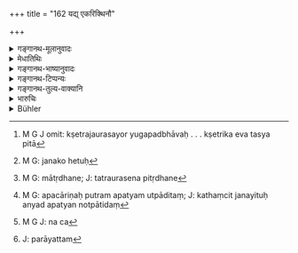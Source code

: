 +++
title = "162 यद्य् एकरिक्थिनौ"

+++

<details><summary>गङ्गानथ-मूलानुवादः</summary>

If the ‘Soil-born’ and the ‘body-born’ sons are both entitled to inherit the same property, each shall receive that property which belongs to his own father, and not the other.—(162)
</details>

<details><summary>मेधातिथिः</summary>

क्लीबस्य प्राग् उपात्ते क्षेत्रजे "यस् तल्पजः प्रमीतस्य व्याधितस्य वा" (म्ध् ९.१६७) इति, पश्चाद् औषधे कथंचित् क्लीबत्वनिवृत्तौ, संभवति क्षेत्रजौरसयोर् युगपद्भावः । किं तु "तयोर् यद् यस्य पित्र्यम्" (म्ध् ९.१९१) इति नोपपद्यते, क्षेत्रिक एव तस्य पिता,[^४६७] तदीयम् एवासौ रिक्थं लभेतेति । जनयितुर् यदि नाम पितृव्यपदेशः स्याद् अपि जननहेतुकः,[^४६८] तस्माद् अपि पुत्रः सुतो ऽयम् उपचारात् क्षेत्रज इत्य् उक्तः । तत्रौरसे बाले मात्रा धने[^४६९] गृहीते कथंचिद् अपचारिणा पुमपत्यम्[^४७०] उत्पादितं भवतीति । तेन च[^४७१] तदायत्तम्[^४७२] एव प्रीत्यादिना धनं कृतम्, न चास्य सपिण्डाः सन्ति । अस्याम् अवस्थायां यद्य् अस्य पित्र्यम् उपपद्यते एतद् एव लिङ्गम् । अनियुक्तासुतादयो ऽसत्सु सपिण्डेषु जनयितू रिक्थहरा भवन्तीति । 


[^४७२]:
     J: parāyattam


[^४७१]:
     M G J: na ca


[^४७०]:
     M G: apacāriṇaḥ putram apatyam utpāditaṃ; J: kathaṃcit janayituḥ anyad apatyan notpātidaṃ


[^४६९]:
     M G: mātṛdhane; J: tatraurasena pitṛdhane


[^४६८]:
     M G: janako hetuḥ


[^४६७]:
     M G J omit: kṣetrajaurasayor yugapadbhāvaḥ  . . . kṣetrika eva tasya pitā

- <u>अन्ये</u> तु व्याचक्षते । सति दायादे समुत्पन्नः क्षेत्रजः स जनयितुर् लभते रिक्थम्, न क्षेत्रिकात्, सत्य् औरसे । उक्तश् च तस्य सत्य् औरसे भागः- "औरसक्षेत्रजौ पुत्रौ पितू रक्थस्य भागिनौ" (म्ध् १.१६५) इति । तथा "षष्ठं तु क्षेत्रजस्यांशम्" (म्ध् ९.१६४) इति । 

- **एकरिक्थिनौ** एकहस्तस्थधनौ यथा च तौ भवतस् तथा दर्शयति ॥ ९.१६२ ॥
</details>

<details><summary>गङ्गानथ-भाष्यानुवादः</summary>

An impotent man having obtained a son from his ‘authorised’ wife through
another man, according to the method described under 167, may happen to
have his impotence cured by medicines and then himself beget his own
‘legitimate,’ ‘body-born’ son; and in this ease, the former son would
receive the property of his *progenitor*, who may be called his ‘father’
on the ground of his being the cause of his birth; and on the same
ground the child would be called his ‘son’ only figuratively; since in
reality he is the ‘*Kṣetraja*’ son of the other man, just as he is
referred to in this verse.

If, however, the progenitor happens to have a ‘legitimate’ son of his
own,—and if the father, moved by his great love, does not happen to have
made over all his property to that son,—and further, if there are no
other Sapiṇḍa relations—under such circumstances, the ‘*Kṣetraja*;’ son
may inherit the property of that progenitor. The sons of ‘unauthorised’
women also inherit the property of their progenitor, if there are no
‘Sapiṇḍa’ relations.

Others explain the verse to mean as follows:—While the rightful ‘heir’
is already there, if a ‘*Kṣetraja*’ son happen also to be bora, this
latter shall inherit the property of his progenitor, and not that of the
‘owner of the soil’ (his mother’s husband),—if there is a ‘legitimate’
son of the latter. In the presence of the legitimate son, what the share
of the ‘*Kṣetraja*’ son shall be is laid down in verses 165 and 164.

The next two verses show how the two sons become entitled to the same
property.—(162)
</details>

<details><summary>गङ्गानथ-टिप्पन्यः</summary>

Medhātithi has been mis-represented here by Kullūka and also by Buhler.
(See text). Nārāyaṇa and Nandana hold that the rule refers to the case
of two undivided brothers, where one having died, the other, who has
sons of his own, begets on the other a *Kṣetraja* son; in which case on
the death of the second brother, the *Kṣetraja* is entitled to receive
only the share of his mother’s husband, not any in the estate of his
natural father.

This verse is quoted in *Vivādaratnākara* (p. 543), which has the
following notes:—The ‘*Kṣetraja*’ meant here is one begotten by one not
‘commissioned’ (by the elders);—‘*paitṛkam riktham*’ means ‘that
property which the father gave to the mother for the purpose of
maintaining the son.’ Others however construe the verse as it stands, in
the direct, sense—‘Each takes the property of his own father.’

It is quoted in *Aparārka*, (p. 739), as laying down that the
*Dvyāmuṣyāyaṇa-Kṣetraja* is entitled to inherit the property of his
progenitor-father.

It is quoted in *Smṛtitattva*, (p. 169), which explains the meaning to
be that each is to take the property of the man from whose seed he was
born;—and by Jīmūtavāhana (*Dāyabhāga*, p. 229), which says that the son
shall inherit the property of that person from whose ‘seed’ he may he
horn.
</details>

<details><summary>गङ्गानथ-तुल्य-वाक्यानि</summary>

*Viṣṇu* (17.23).—‘Co-parceners descended from different fathers must
adjust their shares according to their fathers; let each take the wealth
due to his father; no other has a right to it.’
</details>

<details><summary>भारुचिः</summary>

[और]से सति क्षेत्रजो भव्तीति सामर्थात् वक्तव्यम्, क्षेत्रजे वा सत्य् औरस इति । एवं च सत्य् अनियुक्तासुत एवायं विज्ञेयो गुणतः । तथा हि [यदा पुत्रिण्यां क्षेत्रजो जायेत यदा वोत्पादिते क्षेत्रज औरसो जायेत तदा त]द्धनस्य तयोर् अयं विभागः । यद् यस्य पित्र्यम् इति । एतेन दर्शनेनानियुक्तासुतादय इतरत्रानंशार्हत्वाद् बीजिनो ऽंशं लभन्ते । अन्यस् त्व् आह यदि जातापत्यो ऽथर्वणपक्षक्रियया पुनः सर्वं कृत्वा पुत्रान् उत्पादयेत्, तयोश् च बीजिक्षेत्रिणोर् धनं स्त्रीगतं स्यात्, तयोर् एष विभागः ॥ ९.१६२ ॥
</details>

<details><summary>Bühler</summary>

162	If the two heirs of one man be a legitimate son of his body and a son begotten on his wife, each (of the two sons), to the exclusion of the other, shall take the estate of his (natural) father.
</details>
